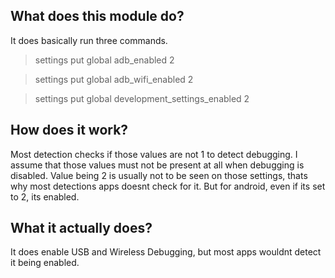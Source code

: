 ## What does this module do?
It does basically run three commands.

> settings put global adb_enabled 2

> settings put global adb_wifi_enabled 2

> settings put global development_settings_enabled 2

## How does it work?
Most detection checks if those values are not 1 to detect debugging.
I assume that those values must not be present at all when debugging is disabled.
Value being 2 is usually not to be seen on those settings,
thats why most detections apps doesnt check for it.
But for android, even if its set to 2, its enabled.

## What it actually does?
It does enable USB and Wireless Debugging, but most apps wouldnt detect it being enabled.

